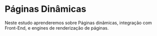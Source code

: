# Páginas Dinâmicas

Neste estudo aprenderemos sobre Páginas dinâmicas, integração com Front-End, e engines de renderização de páginas.